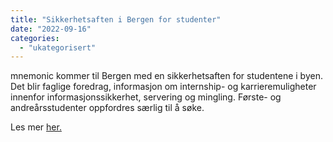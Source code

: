 ```yaml
---
title: "Sikkerhetsaften i Bergen for studenter"
date: "2022-09-16"
categories: 
  - "ukategorisert"
---
```




mnemonic kommer til Bergen med en sikkerhetsaften for studentene i byen.
Det blir faglige foredrag, informasjon om internship- og karrieremuligheter innenfor informasjonssikkerhet,
servering og mingling. Første- og andreårsstudenter oppfordres særlig til å søke.  

Les mer [her.](https://www.mnemonic.io/sikkerhetsaften-bergen)

